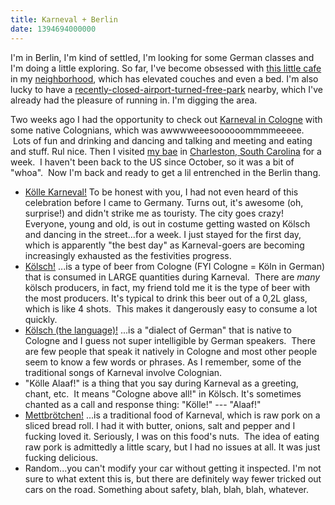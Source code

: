 ```yaml
---
title: Karneval + Berlin
date: 1394694000000
---
```


I'm in Berlin, I'm kind of settled, I'm looking for some German classes
and I'm doing a little exploring. So far, I've become obsessed with
[this little
cafe](https://www.google.com/maps/place/Leuchtstoff+-+Kaffeebar/@52.4677806,13.4322653,16z/data=!4m7!1m4!3m3!1s0x47a8458b312a13cd:0x3033709913e2f96a!2zTmV1a8O2bGxu!3b1!3m1!1s0x0:0xd49a28d4a6be518)
in my
[neighborhood](https://www.google.com/maps/place/Neuk%C3%B6lln/@52.445912,13.4617911,12z/data=!3m1!4b1!4m2!3m1!1s0x47a8458b312a13cd:0x3033709913e2f96a),
which has elevated couches and even a bed. I'm also lucky to have a
[recently-closed-airport-turned-free-park](https://www.google.com/maps/place/Berlin+Tempelhof+Airport/@52.4741647,13.4034028,15z/data=!3m1!4b1!4m2!3m1!1s0x47a84fe8c5153a9b:0xb4e716f66e9829a9) nearby,
which I've already had the pleasure of running in. I'm digging the area.

Two weeks ago I had the opportunity to check out [Karneval in
Cologne](http://en.wikipedia.org/wiki/Cologne_Carnival) with some native
Colognians, which was awwwweeesoooooommmmeeeee.  Lots of fun and
drinking and dancing and talking and meeting and eating and stuff. Rul
nice. Then I visited [my bae](http://brandonoxendine.com/) in
[Charleston, South
Carolina](https://www.google.com/maps/place/Charleston,+SC/@32.8210454,-79.9704779,11z/data=!3m1!4b1!4m2!3m1!1s0x88fe7a42dca82477:0x35faf7e0aee1ec6b)
for a week.  I haven't been back to the US since October, so it was a
bit of "whoa".  Now I'm back and ready to get a lil entrenched in the
Berlin thang.

-   [Kölle Karneval!](http://www.koeln.de/tourismus/karneval) To be
    honest with you, I had not even heard of this celebration before I
    came to Germany. Turns out, it's awesome (oh, surprise!) and didn't
    strike me as touristy. The city goes crazy! Everyone, young and old,
    is out in costume getting wasted on Kölsch and dancing in the
    street...for a week. I just stayed for the first day, which is
    apparently "the best day" as Karneval-goers are becoming
    increasingly exhausted as the festivities progress.
-   [Kölsch!](http://en.wikipedia.org/wiki/K%C3%B6lsch_(beer)) ...is a
    type of beer from Cologne (FYI Cologne = Köln in German) that is
    consumed in LARGE quantities during Karneval.  There are *many*
    kölsch producers, in fact, my friend told me it is the type of beer
    with the most producers. It's typical to drink this beer out of a
    0,2L glass, which is like 4 shots.  This makes it dangerously easy
    to consume a lot quickly.
-   [Kölsch (the
    language)!](http://en.wikipedia.org/wiki/K%C3%B6lsch_language) ...is
    a "dialect of German" that is native to Cologne and I guess not
    super intelligible by German speakers.  There are few people that
    speak it natively in Cologne and most other people seem to know a
    few words or phrases. As I remember, some of the traditional songs
    of Karneval involve Colognian.
-   "Kölle Alaaf!" is a thing that you say during Karneval as a
    greeting, chant, etc.  It means "Cologne above all!\" in Kölsch.
    It's sometimes chanted as a call and response thing: \"Kölle!" ---
    "Alaaf!"
-   [Mettbrötchen!](http://en.wikipedia.org/wiki/Mett) ...is a
    traditional food of Karneval, which is raw pork on a sliced bread
    roll. I had it with butter, onions, salt and pepper and I fucking
    loved it. Seriously, I was on this food's nuts.  The idea of eating
    raw pork is admittedly a little scary, but I had no issues at all.
    It was just fucking delicious.
-   Random...you can't modify your car without getting it inspected. I'm
    not sure to what extent this is, but there are definitely way fewer
    tricked out cars on the road. Something about safety, blah, blah,
    blah, whatever.
